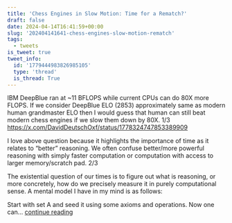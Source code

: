 ```yaml
---
title: 'Chess Engines in Slow Motion: Time for a Rematch?'
draft: false
date: 2024-04-14T16:41:59+00:00
slug: '202404141641-chess-engines-slow-motion-rematch'
tags:
  - tweets
is_tweet: true
tweet_info:
  id: '1779444983826985105'
  type: 'thread'
  is_thread: True
---
```




IBM DeepBlue ran at ~11 BFLOPS while current CPUs can do 80X more FLOPS. If we consider DeepBlue ELO (2853) approximately same as modern human grandmaster ELO then I would guess that human can still beat modern chess engines if we slow them down by 80X.   1/3 <https://x.com/DavidDeutschOxf/status/1778324747853389909>

I love above question because it highlights the importance of time as it relates to “better” reasoning. We often confuse better/more powerful reasoning with simply faster computation or computation with access to larger memory/scratch pad.   2/3

The existential question of our times is to figure out what is reasoning, or more concretely, how do we precisely measure it in purely computational sense. A mental model I have in my mind is as follows:

Start with set A and seed it using some axioms and operations. Now one can… [continue reading](https://x.com/sytelus/status/1779444983826985105)
